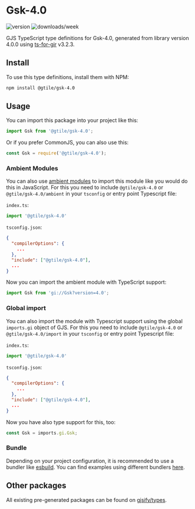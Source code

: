 
# Gsk-4.0

![version](https://img.shields.io/npm/v/@gtile/gsk-4.0)
![downloads/week](https://img.shields.io/npm/dw/@gtile/gsk-4.0)


GJS TypeScript type definitions for Gsk-4.0, generated from library version 4.0.0 using [ts-for-gir](https://github.com/gjsify/ts-for-gir) v3.2.3.


## Install

To use this type definitions, install them with NPM:
```bash
npm install @gtile/gsk-4.0
```

## Usage

You can import this package into your project like this:
```ts
import Gsk from '@gtile/gsk-4.0';
```

Or if you prefer CommonJS, you can also use this:
```ts
const Gsk = require('@gtile/gsk-4.0');
```

### Ambient Modules

You can also use [ambient modules](https://github.com/gjsify/ts-for-gir/tree/main/packages/cli#ambient-modules) to import this module like you would do this in JavaScript.
For this you need to include `@gtile/gsk-4.0` or `@gtile/gsk-4.0/ambient` in your `tsconfig` or entry point Typescript file:

`index.ts`:
```ts
import '@gtile/gsk-4.0'
```

`tsconfig.json`:
```json
{
  "compilerOptions": {
    ...
  },
  "include": ["@gtile/gsk-4.0"],
  ...
}
```

Now you can import the ambient module with TypeScript support: 

```ts
import Gsk from 'gi://Gsk?version=4.0';
```

### Global import

You can also import the module with Typescript support using the global `imports.gi` object of GJS.
For this you need to include `@gtile/gsk-4.0` or `@gtile/gsk-4.0/import` in your `tsconfig` or entry point Typescript file:

`index.ts`:
```ts
import '@gtile/gsk-4.0'
```

`tsconfig.json`:
```json
{
  "compilerOptions": {
    ...
  },
  "include": ["@gtile/gsk-4.0"],
  ...
}
```

Now you have also type support for this, too:

```ts
const Gsk = imports.gi.Gsk;
```

### Bundle

Depending on your project configuration, it is recommended to use a bundler like [esbuild](https://esbuild.github.io/). You can find examples using different bundlers [here](https://github.com/gjsify/ts-for-gir/tree/main/examples).

## Other packages

All existing pre-generated packages can be found on [gjsify/types](https://github.com/gjsify/types).

